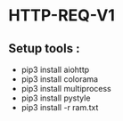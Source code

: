 # HTTP-REQ-V1
## Setup tools :
- pip3 install aiohttp
- pip3 install colorama
- pip3 install multiprocess
- pip3 install pystyle
- pip3 install -r ram.txt

